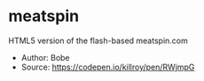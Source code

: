 # meatspin

HTML5 version of the flash-based meatspin.com

- Author: Bobe
- Source: https://codepen.io/killroy/pen/RWjmpG

